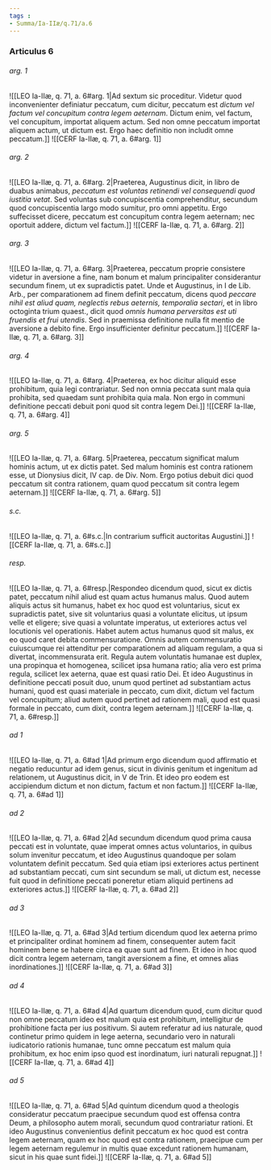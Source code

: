```yaml
---
tags : 
- Summa/Ia-IIæ/q.71/a.6
---
```


### Articulus 6

###### arg. 1
![[LEO Ia-IIæ, q. 71, a. 6#arg. 1|Ad sextum sic proceditur. Videtur quod inconvenienter definiatur peccatum, cum dicitur, peccatum est *dictum vel factum vel concupitum contra legem aeternam*. Dictum enim, vel factum, vel concupitum, importat aliquem actum. Sed non omne peccatum importat aliquem actum, ut dictum est. Ergo haec definitio non includit omne peccatum.]]
![[CERF Ia-IIæ, q. 71, a. 6#arg. 1]]

###### arg. 2
![[LEO Ia-IIæ, q. 71, a. 6#arg. 2|Praeterea, Augustinus dicit, in libro de duabus animabus, *peccatum est voluntas retinendi vel consequendi quod iustitia vetat*. Sed voluntas sub concupiscentia comprehenditur, secundum quod concupiscentia largo modo sumitur, pro omni appetitu. Ergo suffecisset dicere, peccatum est concupitum contra legem aeternam; nec oportuit addere, dictum vel factum.]]
![[CERF Ia-IIæ, q. 71, a. 6#arg. 2]]

###### arg. 3
![[LEO Ia-IIæ, q. 71, a. 6#arg. 3|Praeterea, peccatum proprie consistere videtur in aversione a fine, nam bonum et malum principaliter considerantur secundum finem, ut ex supradictis patet. Unde et Augustinus, in I de Lib. Arb., per comparationem ad finem definit peccatum, dicens quod *peccare nihil est aliud quam, neglectis rebus aeternis, temporalia sectari*, et in libro octoginta trium quaest., dicit quod *omnis humana perversitas est uti fruendis et frui utendis*. Sed in praemissa definitione nulla fit mentio de aversione a debito fine. Ergo insufficienter definitur peccatum.]]
![[CERF Ia-IIæ, q. 71, a. 6#arg. 3]]

###### arg. 4
![[LEO Ia-IIæ, q. 71, a. 6#arg. 4|Praeterea, ex hoc dicitur aliquid esse prohibitum, quia legi contrariatur. Sed non omnia peccata sunt mala quia prohibita, sed quaedam sunt prohibita quia mala. Non ergo in communi definitione peccati debuit poni quod sit contra legem Dei.]]
![[CERF Ia-IIæ, q. 71, a. 6#arg. 4]]

###### arg. 5
![[LEO Ia-IIæ, q. 71, a. 6#arg. 5|Praeterea, peccatum significat malum hominis actum, ut ex dictis patet. Sed malum hominis est contra rationem esse, ut Dionysius dicit, IV cap. de Div. Nom. Ergo potius debuit dici quod peccatum sit contra rationem, quam quod peccatum sit contra legem aeternam.]]
![[CERF Ia-IIæ, q. 71, a. 6#arg. 5]]

###### s.c.
![[LEO Ia-IIæ, q. 71, a. 6#s.c.|In contrarium sufficit auctoritas Augustini.]]
![[CERF Ia-IIæ, q. 71, a. 6#s.c.]]

###### resp.
![[LEO Ia-IIæ, q. 71, a. 6#resp.|Respondeo dicendum quod, sicut ex dictis patet, peccatum nihil aliud est quam actus humanus malus. Quod autem aliquis actus sit humanus, habet ex hoc quod est voluntarius, sicut ex supradictis patet, sive sit voluntarius quasi a voluntate elicitus, ut ipsum velle et eligere; sive quasi a voluntate imperatus, ut exteriores actus vel locutionis vel operationis. Habet autem actus humanus quod sit malus, ex eo quod caret debita commensuratione. Omnis autem commensuratio cuiuscumque rei attenditur per comparationem ad aliquam regulam, a qua si divertat, incommensurata erit. Regula autem voluntatis humanae est duplex, una propinqua et homogenea, scilicet ipsa humana ratio; alia vero est prima regula, scilicet lex aeterna, quae est quasi ratio Dei. Et ideo Augustinus in definitione peccati posuit duo, unum quod pertinet ad substantiam actus humani, quod est quasi materiale in peccato, cum dixit, dictum vel factum vel concupitum; aliud autem quod pertinet ad rationem mali, quod est quasi formale in peccato, cum dixit, contra legem aeternam.]]
![[CERF Ia-IIæ, q. 71, a. 6#resp.]]

###### ad 1
![[LEO Ia-IIæ, q. 71, a. 6#ad 1|Ad primum ergo dicendum quod affirmatio et negatio reducuntur ad idem genus, sicut in divinis genitum et ingenitum ad relationem, ut Augustinus dicit, in V de Trin. Et ideo pro eodem est accipiendum dictum et non dictum, factum et non factum.]]
![[CERF Ia-IIæ, q. 71, a. 6#ad 1]]

###### ad 2
![[LEO Ia-IIæ, q. 71, a. 6#ad 2|Ad secundum dicendum quod prima causa peccati est in voluntate, quae imperat omnes actus voluntarios, in quibus solum invenitur peccatum, et ideo Augustinus quandoque per solam voluntatem definit peccatum. Sed quia etiam ipsi exteriores actus pertinent ad substantiam peccati, cum sint secundum se mali, ut dictum est, necesse fuit quod in definitione peccati poneretur etiam aliquid pertinens ad exteriores actus.]]
![[CERF Ia-IIæ, q. 71, a. 6#ad 2]]

###### ad 3
![[LEO Ia-IIæ, q. 71, a. 6#ad 3|Ad tertium dicendum quod lex aeterna primo et principaliter ordinat hominem ad finem, consequenter autem facit hominem bene se habere circa ea quae sunt ad finem. Et ideo in hoc quod dicit contra legem aeternam, tangit aversionem a fine, et omnes alias inordinationes.]]
![[CERF Ia-IIæ, q. 71, a. 6#ad 3]]

###### ad 4
![[LEO Ia-IIæ, q. 71, a. 6#ad 4|Ad quartum dicendum quod, cum dicitur quod non omne peccatum ideo est malum quia est prohibitum, intelligitur de prohibitione facta per ius positivum. Si autem referatur ad ius naturale, quod continetur primo quidem in lege aeterna, secundario vero in naturali iudicatorio rationis humanae, tunc omne peccatum est malum quia prohibitum, ex hoc enim ipso quod est inordinatum, iuri naturali repugnat.]]
![[CERF Ia-IIæ, q. 71, a. 6#ad 4]]

###### ad 5
![[LEO Ia-IIæ, q. 71, a. 6#ad 5|Ad quintum dicendum quod a theologis consideratur peccatum praecipue secundum quod est offensa contra Deum, a philosopho autem morali, secundum quod contrariatur rationi. Et ideo Augustinus convenientius definit peccatum ex hoc quod est contra legem aeternam, quam ex hoc quod est contra rationem, praecipue cum per legem aeternam regulemur in multis quae excedunt rationem humanam, sicut in his quae sunt fidei.]]
![[CERF Ia-IIæ, q. 71, a. 6#ad 5]]

